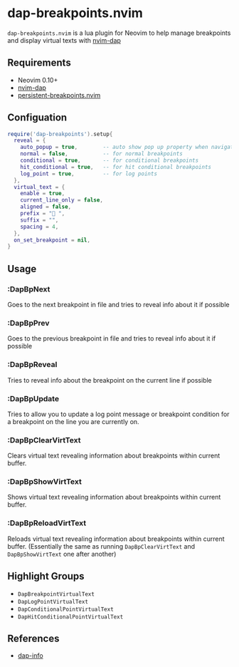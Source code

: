 # dap-breakpoints.nvim

`dap-breakpoints.nvim` is a lua plugin for Neovim to help manage breakpoints and display virtual texts with [nvim-dap](https://github.com/mfussenegger/nvim-dap)

## Requirements

- Neovim 0.10+
- [nvim-dap](https://github.com/mfussenegger/nvim-dap)
- [persistent-breakpoints.nvim](https://github.com/Weissle/persistent-breakpoints.nvim)

## Configuation

```lua
require('dap-breakpoints').setup{
  reveal = {
    auto_popup = true,        -- auto show pop up property when navigate to next/prev breakpoint
    normal = false,           -- for normal breakpoints
    conditional = true,       -- for conditional breakpoints
    hit_conditional = true,   -- for hit conditional breakpoints
    log_point = true,         -- for log points
  },
  virtual_text = {
    enable = true,
    current_line_only = false,
    aligned = false,
    prefix = "󰻂 ",
    suffix = "",
    spacing = 4,
  },
  on_set_breakpoint = nil,
}
```

## Usage

### :DapBpNext

Goes to the next breakpoint in file and tries to reveal info about it if possible

### :DapBpPrev

Goes to the previous breakpoint in file and tries to reveal info about it if possible

### :DapBpReveal

Tries to reveal info about the breakpoint on the current line if possible

### :DapBpUpdate

Tries to allow you to update a log point message or breakpoint condition for a breakpoint on the line you are currently on.

### :DapBpClearVirtText

Clears virtual text revealing information about breakpoints within current buffer.

### :DapBpShowVirtText

Shows virtual text revealing information about breakpoints within current buffer.

### :DapBpReloadVirtText

Reloads virtual text revealing information about breakpoints within current buffer. (Essentially the same as running `DapBpClearVirtText` and `DapBpShowVirtText` one after another)

## Highlight Groups

- `DapBreakpointVirtualText`
- `DapLogPointVirtualText`
- `DapConditionalPointVirtualText`
- `DapHitConditionalPointVirtualText`

## References

- [dap-info](https://github.com/jonathan-elize/dap-info.nvim)

